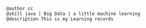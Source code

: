	@author cc	
	@skill java | Big Data | a little machine learning
	@description This is my Learning records
